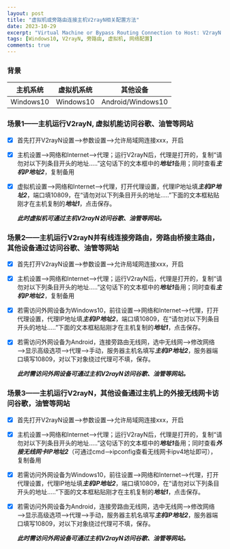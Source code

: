 ```yaml
---
layout: post
title: "虚拟机或旁路由连接主机V2rayN相关配置方法"
date: 2023-10-29
excerpt: "Virtual Machine or Bypass Routing Connection to Host: V2rayN Configuration Methods"
tags: [Windows10, V2rayN, 旁路由, 虚拟机, 网络配置]
comments: true
---
```


### 背景

|主机系统|虚拟机系统|其他设备|
|:---:|:---:|:---:|
|Windows10|Windows10|Android/Windows10|

### 场景1——主机运行V2rayN, 虚拟机能访问谷歌、油管等网站
 
- [x] 首先打开V2rayN设置——>参数设置——>允许局域网连接xxx，开启

- [x] 主机设置——>网络和Internet——>代理；运行V2rayN后，代理是打开的，复制“请勿对以下列条目开头的地址.....”这句话下的文本框中的***地址1***备用；同时查看***主机IP地址2***，复制备用

- [x] 虚拟机设置——>网络和Internet——>代理，打开代理设置，代理IP地址填***主机IP地址2***，端口填10809，在“请勿对以下列条目开头的地址.....”下面的文本框粘贴刚才在主机复制的***地址1***，点击保存。

  ***此时虚拟机可通过主机V2rayN访问谷歌、油管等网站。***

### 场景2——主机运行V2rayN并有线连接旁路由，旁路由桥接主路由，其他设备通过访问谷歌、油管等网站

- [x] 首先打开V2rayN设置——>参数设置——>允许局域网连接xxx，开启

- [x] 主机设置——>网络和Internet——>代理；运行V2rayN后，代理是打开的，复制“请勿对以下列条目开头的地址.....”这句话下的文本框中的***地址1***备用；同时查看***主机IP地址2***，复制备用

- [x] 若需访问外网设备为Windows10，前往设置——>网络和Internet——>代理，打开代理设置，代理IP地址填***主机IP地址2***，端口填10809，在“请勿对以下列条目开头的地址.....”下面的文本框粘贴刚才在主机复制的***地址1***，点击保存。

- [x] 若需访问外网设备为Android，连接旁路由无线网，选中无线网——>修改网络——>显示高级选项——>代理——>手动，服务器主机名填写***主机IP地址2***，服务器端口填写10809，对以下对象绕过代理可不填，保存。

  ***此时需访问外网设备可通过主机V2rayN访问谷歌、油管等网站。***

### 场景3——主机运行V2rayN，其他设备通过主机上的外接无线网卡访问谷歌，油管等网站

- [x] 首先打开V2rayN设置——>参数设置——>允许局域网连接xxx，开启

- [x] 主机设置——>网络和Internet——>代理；运行V2rayN后，代理是打开的，复制“请勿对以下列条目开头的地址.....”这句话下的文本框中的***地址1***备用；同时查看***外接无线网卡IP地址2***（可通过cmd——>ipconfig查看无线网卡ipv4地址即可），复制备用

- [x] 若需访问外网设备为Windows10，前往设置——>网络和Internet——>代理，打开代理设置，代理IP地址填***主机IP地址2***，端口填10809，在“请勿对以下列条目开头的地址.....”下面的文本框粘贴刚才在主机复制的***地址1***，点击保存。

- [x] 若需访问外网设备为Android，连接旁路由无线网，选中无线网——>修改网络——>显示高级选项——>代理——>手动，服务器主机名填写***主机IP地址2***，服务器端口填写10809，对以下对象绕过代理可不填，保存。

  ***此时需访问外网设备可通过主机V2rayN访问谷歌、油管等网站。***